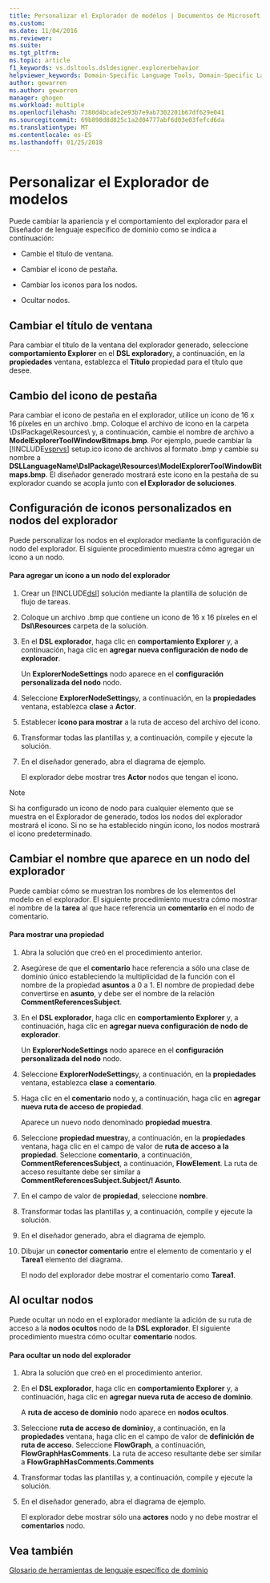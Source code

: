 ```yaml
---
title: Personalizar el Explorador de modelos | Documentos de Microsoft
ms.custom: 
ms.date: 11/04/2016
ms.reviewer: 
ms.suite: 
ms.tgt_pltfrm: 
ms.topic: article
f1_keywords: vs.dsltools.dsldesigner.explorerbehavior
helpviewer_keywords: Domain-Specific Language Tools, Domain-Specific Language Explorer
author: gewarren
ms.author: gewarren
manager: ghogen
ms.workload: multiple
ms.openlocfilehash: 7380d4bcade2e93b7e9ab7302201b67df629e041
ms.sourcegitcommit: 69b898d8d825c1a2d04777abf6d03e03fefcd6da
ms.translationtype: MT
ms.contentlocale: es-ES
ms.lasthandoff: 01/25/2018
---
```

# <a name="customizing-the-model-explorer"></a>Personalizar el Explorador de modelos
Puede cambiar la apariencia y el comportamiento del explorador para el Diseñador de lenguaje específico de dominio como se indica a continuación:  
  
-   Cambie el título de ventana.  
  
-   Cambiar el icono de pestaña.  
  
-   Cambiar los iconos para los nodos.  
  
-   Ocultar nodos.  
  
## <a name="changing-the-window-title"></a>Cambiar el título de ventana  
 Para cambiar el título de la ventana del explorador generado, seleccione **comportamiento Explorer** en el **DSL explorador**y, a continuación, en la **propiedades** ventana, establezca el  **Título** propiedad para el título que desee.  
  
## <a name="changing-the-tab-icon"></a>Cambio del icono de pestaña  
 Para cambiar el icono de pestaña en el explorador, utilice un icono de 16 x 16 píxeles en un archivo .bmp. Coloque el archivo de icono en la carpeta \DslPackage\Resources\ y, a continuación, cambie el nombre de archivo a **ModelExplorerToolWindowBitmaps.bmp**. Por ejemplo, puede cambiar la [!INCLUDE[vsprvs](../code-quality/includes/vsprvs_md.md)] setup.ico icono de archivos al formato .bmp y cambie su nombre a **DSLLanguageName\DslPackage\Resources\ModelExplorerToolWindowBitmaps.bmp**. El diseñador generado mostrará este icono en la pestaña de su explorador cuando se acopla junto con **el Explorador de soluciones**.  
  
## <a name="setting-custom-icons-on-explorer-nodes"></a>Configuración de iconos personalizados en nodos del explorador  
 Puede personalizar los nodos en el explorador mediante la configuración de nodo del explorador. El siguiente procedimiento muestra cómo agregar un icono a un nodo.  
  
#### <a name="to-add-an-icon-to-an-explorer-node"></a>Para agregar un icono a un nodo del explorador  
  
1.  Crear un [!INCLUDE[dsl](../modeling/includes/dsl_md.md)] solución mediante la plantilla de solución de flujo de tareas.  
  
2.  Coloque un archivo .bmp que contiene un icono de 16 x 16 píxeles en el **Dsl\Resources** carpeta de la solución.  
  
3.  En el **DSL explorador**, haga clic en **comportamiento Explorer** y, a continuación, haga clic en **agregar nueva configuración de nodo de explorador**.  
  
     Un **ExplorerNodeSettings** nodo aparece en el **configuración personalizada del nodo** nodo.  
  
4.  Seleccione **ExplorerNodeSettings**y, a continuación, en la **propiedades** ventana, establezca **clase** a **Actor**.  
  
5.  Establecer **icono para mostrar** a la ruta de acceso del archivo del icono.  
  
6.  Transformar todas las plantillas y, a continuación, compile y ejecute la solución.  
  
7.  En el diseñador generado, abra el diagrama de ejemplo.  
  
     El explorador debe mostrar tres **Actor** nodos que tengan el icono.  
  
> [!NOTE]
>  Si ha configurado un icono de nodo para cualquier elemento que se muestra en el Explorador de generado, todos los nodos del explorador mostrará el icono. Si no se ha establecido ningún icono, los nodos mostrará el icono predeterminado.  
  
## <a name="changing-the-name-displayed-on-an-explorer-node"></a>Cambiar el nombre que aparece en un nodo del explorador  
 Puede cambiar cómo se muestran los nombres de los elementos del modelo en el explorador. El siguiente procedimiento muestra cómo mostrar el nombre de la **tarea** al que hace referencia un **comentario** en el nodo de comentario.  
  
#### <a name="to-display-a-property"></a>Para mostrar una propiedad  
  
1.  Abra la solución que creó en el procedimiento anterior.  
  
2.  Asegúrese de que el **comentario** hace referencia a sólo una clase de dominio único estableciendo la multiplicidad de la función con el nombre de la propiedad **asuntos** a 0 a 1. El nombre de propiedad debe convertirse en **asunto**, y debe ser el nombre de la relación **CommentReferencesSubject**.  
  
3.  En el **DSL explorador**, haga clic en **comportamiento Explorer** y, a continuación, haga clic en **agregar nueva configuración de nodo de explorador**.  
  
     Un **ExplorerNodeSettings** nodo aparece en el **configuración personalizada del nodo** nodo.  
  
4.  Seleccione **ExplorerNodeSettings**y, a continuación, en la **propiedades** ventana, establezca **clase** a **comentario**.  
  
5.  Haga clic en el **comentario** nodo y, a continuación, haga clic en **agregar nueva ruta de acceso de propiedad**.  
  
     Aparece un nuevo nodo denominado **propiedad muestra**.  
  
6.  Seleccione **propiedad muestra**y, a continuación, en la **propiedades** ventana, haga clic en el campo de valor de **ruta de acceso a la propiedad**. Seleccione **comentario**, a continuación, **CommentReferencesSubject**, a continuación, **FlowElement**. La ruta de acceso resultante debe ser similar a **CommentReferencesSubject.Subject/! Asunto**.  
  
7.  En el campo de valor de **propiedad**, seleccione **nombre**.  
  
8.  Transformar todas las plantillas y, a continuación, compile y ejecute la solución.  
  
9. En el diseñador generado, abra el diagrama de ejemplo.  
  
10. Dibujar un **conector comentario** entre el elemento de comentario y el **Tarea1** elemento del diagrama.  
  
     El nodo del explorador debe mostrar el comentario como **Tarea1**.  
  
## <a name="hiding-nodes"></a>Al ocultar nodos  
 Puede ocultar un nodo en el explorador mediante la adición de su ruta de acceso a la **nodos ocultos** nodo de la **DSL explorador**. El siguiente procedimiento muestra cómo ocultar **comentario** nodos.  
  
#### <a name="to-hide-an-explorer-node"></a>Para ocultar un nodo del explorador  
  
1.  Abra la solución que creó en el procedimiento anterior.  
  
2.  En el **DSL explorador**, haga clic en **comportamiento Explorer** y, a continuación, haga clic en **agregar nueva ruta de acceso de dominio**.  
  
     A **ruta de acceso de dominio** nodo aparece en **nodos ocultos**.  
  
3.  Seleccione **ruta de acceso de dominio**y, a continuación, en la **propiedades** ventana, haga clic en el campo de valor de **definición de ruta de acceso**. Seleccione **FlowGraph**, a continuación, **FlowGraphHasComments**. La ruta de acceso resultante debe ser similar a **FlowGraphHasComments.Comments**  
  
4.  Transformar todas las plantillas y, a continuación, compile y ejecute la solución.  
  
5.  En el diseñador generado, abra el diagrama de ejemplo.  
  
     El explorador debe mostrar sólo una **actores** nodo y no debe mostrar el **comentarios** nodo.  
  
## <a name="see-also"></a>Vea también

[Glosario de herramientas de lenguaje específico de dominio](http://msdn.microsoft.com/ca5e84cb-a315-465c-be24-76aa3df276aa)